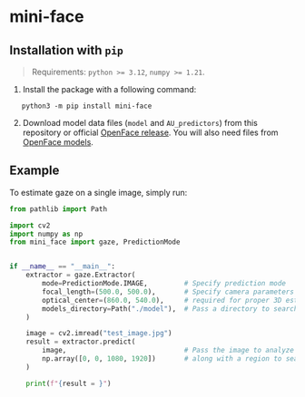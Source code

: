 # mini-face

## Installation with `pip`
> Requirements: `python >= 3.12`, `numpy >= 1.21`.
1. Install the package with a following command:
```shell
   python3 -m pip install mini-face
```
2. Download model data files (`model` and `AU_predictors`) from this repository or official
   [OpenFace release](https://github.com/TadasBaltrusaitis/OpenFace/releases).
   You will also need files from [OpenFace models](https://github.com/TadasBaltrusaitis/OpenFace/wiki/Model-download).

## Example
To estimate gaze on a single image, simply run:

```python
from pathlib import Path

import cv2
import numpy as np
from mini_face import gaze, PredictionMode


if __name__ == "__main__":
    extractor = gaze.Extractor(
        mode=PredictionMode.IMAGE,         # Specify prediction mode
        focal_length=(500.0, 500.0),       # Specify camera parameters
        optical_center=(860.0, 540.0),     # required for proper 3D estimation
        models_directory=Path("./model"),  # Pass a directory to search for OpenFace weights in
    )

    image = cv2.imread("test_image.jpg")
    result = extractor.predict(
        image,                             # Pass the image to analyze
        np.array([0, 0, 1080, 1920])       # along with a region to search for face in
    )

    print(f"{result = }")
```
